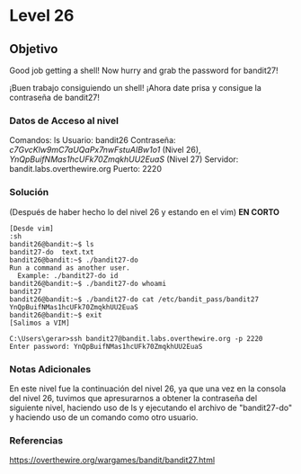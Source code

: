 # Level 26
## Objetivo
Good job getting a shell! Now hurry and grab the password for bandit27!

¡Buen trabajo consiguiendo un shell! ¡Ahora date prisa y consigue la contraseña de bandit27!
### Datos de Acceso al nivel
Comandos: ls
Usuario: bandit26
Contraseña:  *c7GvcKlw9mC7aUQaPx7nwFstuAIBw1o1* (Nivel 26), *YnQpBuifNMas1hcUFk70ZmqkhUU2EuaS* (Nivel 27)
Servidor: bandit.labs.overthewire.org
Puerto: 2220
### Solución
(Después de haber hecho lo del nivel 26 y estando en el vim)
**EN CORTO**
```
[Desde vim]
:sh
bandit26@bandit:~$ ls
bandit27-do  text.txt
bandit26@bandit:~$ ./bandit27-do
Run a command as another user.
  Example: ./bandit27-do id
bandit26@bandit:~$ ./bandit27-do whoami
bandit27
bandit26@bandit:~$ ./bandit27-do cat /etc/bandit_pass/bandit27
YnQpBuifNMas1hcUFk70ZmqkhUU2EuaS
bandit26@bandit:~$ exit
[Salimos a VIM]

C:\Users\gerar>ssh bandit27@bandit.labs.overthewire.org -p 2220
Enter password: YnQpBuifNMas1hcUFk70ZmqkhUU2EuaS
```
### Notas Adicionales
En este nivel fue la continuación del nivel 26, ya que una vez en la consola del nivel 26, tuvimos que apresurarnos a obtener la contraseña del siguiente nivel, haciendo uso de ls y ejecutando el archivo de "bandit27-do" y haciendo uso de un comando como otro usuario.
### Referencias
https://overthewire.org/wargames/bandit/bandit27.html